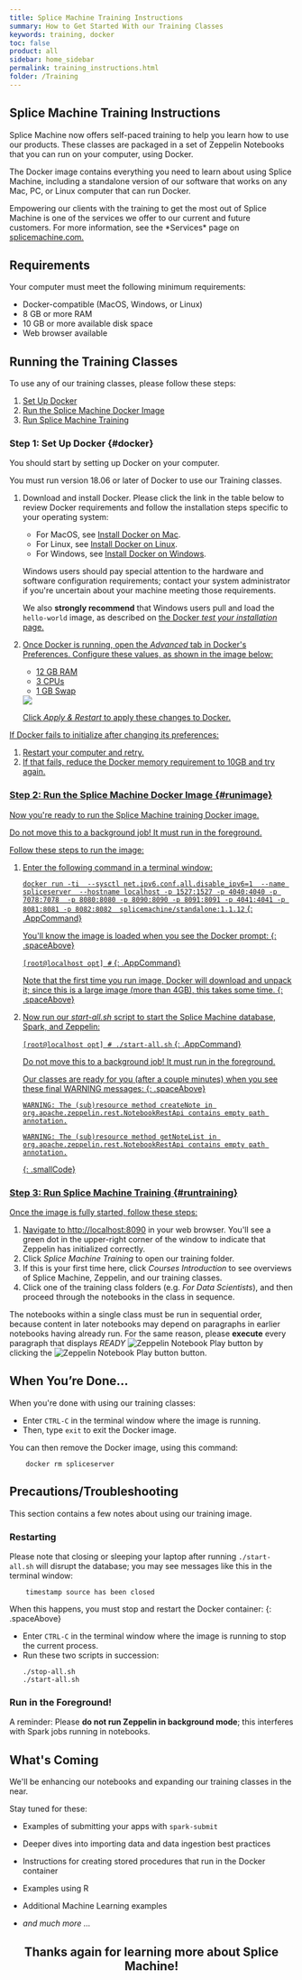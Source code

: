 ```yaml
---
title: Splice Machine Training Instructions
summary: How to Get Started With our Training Classes
keywords: training, docker
toc: false
product: all
sidebar: home_sidebar
permalink: training_instructions.html
folder: /Training
---
```

<section>
<div class="TopicContent" data-swiftype-index="true" markdown="1">

# Splice Machine Training Instructions
Splice Machine now offers self-paced training to help you learn how to use our products. These classes are packaged in a set of Zeppelin Notebooks that you can run on your computer, using Docker.

The Docker image contains everything you need to learn about using Splice Machine, including a standalone version of our software that works on any Mac, PC, or Linux computer that can run Docker.

<p class="noteIcon" markdown="1">Empowering our clients with the training to get the most out of Splice Machine is one of the services we offer to our current and future customers. For more information, see the *Services* page on <a href="https://www.splicemachine.com/services/" target="_blank">splicemachine.com.</a></p>

## Requirements
Your computer must meet the following minimum requirements:
* Docker-compatible (MacOS, Windows, or Linux)
* 8 GB or more RAM
* 10 GB or more available disk space
* Web browser available

## Running the Training Classes
To use any of our training classes, please follow these steps:

1. [Set Up Docker](#docker)
2. [Run the Splice Machine Docker Image](#runimage)
3. [Run Splice Machine Training](#runtraining)

### Step 1: Set Up Docker  {#docker}
You should start by setting up Docker on your computer.
<p class="noteNote">You must run version 18.06 or later of Docker to use our Training classes.</p>

1.  Download and install Docker. Please click the link in the table below to review Docker requirements and follow the installation steps specific to your operating system:

    * For MacOS, see <a href="https://docs.docker.com/docker-for-mac/install/" target="_blank">Install Docker on Mac</a>.<br />
    * For Linux, see <a href="https://docs.docker.com/install/linux/ubuntu/" target="_blank">Install Docker on Linux</a>.<br />
    * For Windows, see <a href="https://docs.docker.com/docker-for-windows/install/" target="_blank">Install Docker on Windows</a>.
    <div class="noteIcon">
        <p>Windows users should pay special attention to the hardware and software configuration requirements; contact your system administrator if you're uncertain about your machine meeting those requirements.</p>
        <p>We also <strong>strongly recommend</strong> that Windows users pull and load the <code>hello-world</code> image, as described on <a href="https://docs.docker.com/docker-for-windows/#test-your-installation" target="_blank">the Docker<em> test your installation</em> page.</p>
    </div>

2. Once Docker is running, open the *Advanced* tab in Docker's Preferences. Configure these values, as shown in the image below:
   * 12 GB RAM
   * 3 CPUs
   * 1 GB Swap

   <img class="zepfithalfwidth" src="images/dockerprefs.png">

   Click *Apply & Restart* to apply these changes to Docker.

If Docker fails to initialize after changing its preferences:
1. Restart your computer and retry.
2. If that fails, reduce the Docker memory requirement to 10GB and try again.

### Step 2: Run the Splice Machine Docker Image  {#runimage}
Now you're ready to run the Splice Machine training Docker image.
<p class="noteIcon">Do not move this to a background job! It must run in the foreground.</p>

Follow these steps to run the image:

1. Enter the following command in a terminal window:

    `docker run -ti  --sysctl net.ipv6.conf.all.disable_ipv6=1  --name spliceserver  --hostname localhost -p 1527:1527 -p 4040:4040 -p 7078:7078  -p 8080:8080 -p 8090:8090 -p 8091:8091 -p 4041:4041 -p 8081:8081 -p 8082:8082  splicemachine/standalone:1.1.12`
    {: .AppCommand}

    You'll know the image is loaded when you see the Docker prompt:
    {: .spaceAbove}

    `[root@localhost opt] #`
    {: .AppCommand}

    Note that the first time you run image, Docker will download and unpack it; since this is a large image (more than 4GB), this takes some time.
    {: .spaceAbove}

2. Now run our *start-all.sh* script to start the Splice Machine database, Spark, and Zeppelin:

    `[root@localhost opt] # ./start-all.sh`
    {: .AppCommand}

    <p class="noteIcon">Do not move this to a background job! It must run in the foreground.</p>

   Our classes are ready for you (after a couple minutes) when you see these final WARNING messages:
   {: .spaceAbove}
    ```
    WARNING: The (sub)resource method createNote in org.apache.zeppelin.rest.NotebookRestApi contains empty path annotation.

	WARNING: The (sub)resource method getNoteList in org.apache.zeppelin.rest.NotebookRestApi contains empty path annotation.
    ```
    {: .smallCode}


### Step 3: Run Splice Machine Training  {#runtraining}

Once the image is fully started, follow these steps:

1. Navigate to [http://localhost:8090](http://localhost:8090) in your web browser. You'll see a green dot in the upper-right corner of the window to indicate that Zeppelin has initialized correctly.
2. Click *Splice Machine Training* to open our training folder.
3. If this is your first time here, click *Courses Introduction* to see overviews of Splice Machine, Zeppelin, and our training classes.
4. Click one of the training class folders (e.g. *For Data Scientists*), and then proceed through the notebooks in the class in sequence.

<p class="noteIcon">The notebooks within a single class must be run in sequential order, because content in later notebooks may depend on paragraphs in earlier notebooks having already run. For the same reason, please <strong>execute</strong> every paragraph that displays <em>READY</em> <img class="zepinline" src="images/zepPlayIcon.png" alt="Zeppelin Notebook Play button"> by clicking the <img class="zepinline" src="images/zepPlayIcon.png" alt="Zeppelin Notebook Play button"> button.</p>



## When You’re Done...
When you're done with using our training classes:
* Enter `CTRL-C` in the terminal window where the image is running.
* Then, type `exit` to exit the Docker image.

You can then remove the Docker image, using this command:
```
    docker rm spliceserver
```

## Precautions/Troubleshooting
This section contains a few notes about using our training image.

### Restarting
Please note that closing or sleeping your laptop after running `./start-all.sh` will disrupt the database; you may see messages like this in the terminal window:
```
    timestamp source has been closed
```

When this happens, you must stop and restart the Docker container:
{: .spaceAbove}

* Enter `CTRL-C` in the terminal window where the image is running to stop the current process.
* Run these two scripts in succession:
  ```
  ./stop-all.sh
  ./start-all.sh
  ```

### Run in the Foreground!
A reminder: Please __do not run Zeppelin in background mode__; this interferes with Spark jobs running in notebooks.

## What's Coming
We'll be enhancing our notebooks and expanding our training classes in the near.

Stay tuned for these:

* Examples of submitting your apps with `spark-submit`
* Deeper dives into importing data and data ingestion best practices
* Instructions for creating stored procedures that run in the Docker container
* Examples using R
* Additional Machine Learning examples

* *and much more ...*


<div style="margin=auto; width=100%; text-align:center">
<h2>Thanks again for learning more about Splice Machine!</h2>
</div>


</div>
</section>
